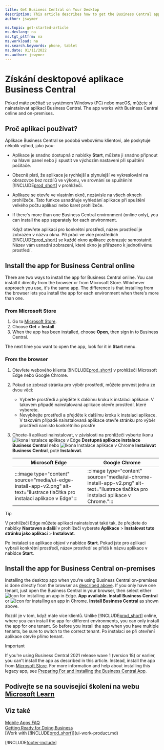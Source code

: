 ```yaml
---
title: Get Business Central on Your Desktop
description: This article describes how to get the Business Central app on a Windows or MACiOS desktop.
author: jswymer

ms.topic: get-started-article
ms.devlang: na
ms.tgt_pltfrm: na
ms.workload: na
ms.search.keywords: phone, tablet
ms.date: 01/11/2022
ms.author: jswymer
---
```

# Získání desktopové aplikace Business Central

Pokud máte počítač se systémem Windows (PC) nebo macOS, můžete si nainstalovat aplikaci Business Central. The app works with Business Central online and on-premises.

## Proč aplikaci používat?

Aplikace Business Central se podobá webovému klientovi, ale poskytuje několik výhod, jako jsou:

- Aplikace je snadno dostupná z nabídky **Start**, můžete ji snadno připnout na hlavní panel nebo ji spustit ve výchozím nastavení při spuštění počítače.
- Obecně platí, že aplikace je rychlejší a plynulejší ve vykreslování na obrazovce bez rozdílů ve výkonu, ve srovnání se spuštěním [!INCLUDE[prod_short](includes/prod_short.md)] v prohlížeči.
- Aplikace se otevře ve vlastním okně, nezávisle na všech oknech prohlížeče. Tato funkce usnadňuje vyhledání aplikace při spuštění velkého počtu aplikací nebo karet prohlížeče.
- If there's more than one Business Central environment (online only), you can install the app separately for each environment.

   Když otevřete aplikaci pro konkrétní prostředí, název prostředí je zobrazen v názvu okna. Při práci ve více prostředích [!INCLUDE[prod_short](includes/prod_short.md)]  se každé okno aplikace zobrazuje samostatně. Název vám usnadní zobrazení, které okno je přiřazeno k jednotlivému prostředí.

## Install the app for Business Central online

There are two ways to install the app for Business Central online. You can install it directly from the browser or from Microsoft Store. Whichever approach you use, it's the same app. The difference is that  installing from the browser lets you install the app for each environment when there's more than one.

### From Microsoft Store

1. Go to [Microsoft Store](https://go.microsoft.com/fwlink/?linkid=2182870).
2. Choose **Get** > **Install**.
3. When the app has been installed, choose **Open**, then sign in to Business Central.

The next time you want to open the app, look for it in **Start** menu.

### From the browser

1. Otevřete webového klienta [!INCLUDE[prod_short](includes/prod_short.md)] v prohlížeči Microsoft Edge nebo Google Chrome.

2. Pokud se zobrazí stránka pro výběr prostředí, můžete provést jednu ze dvou věcí:

   - Vyberte prostředí a přejděte k dalšímu kroku k instalaci aplikace. V takovém případě nainstalovaná aplikace otevře prostředí, které vyberete.
   - Nevybírejte prostředí a přejděte k dalšímu kroku k instalaci aplikace. V takovém případě nainstalovaná aplikace otevře stránku pro výběr prostředí namísto konkrétního prostře

3. Chcete-li aplikaci nainstalovat, v závislosti na prohlížeči vyberte ikonu ![Ikona Instalace aplikace v Edge](media/ui-edge-install-app-icon.png) **Dostupná aplikace instalace Business Central** nebo ![Ikona Instalace aplikace v Chrome](media/ui-chrome-install-app-icon.png) **Instalovat Business Central**, poté **Instalovat**.

   | Microsoft Edge | Google Chrome |
   |--|--|
   | :::image type="content" source="media/ui-edge-install-app-v2.png" alt-text="ilustrace tlačítka pro instalaci aplikace v Edge"::: | :::image type="content" source="media/ui-chrome-install-app-v2.png" alt-text="ilustrace tlačítka pro instalaci aplikace v Chrome."::: |

> [!TIP]
> V prohlížeči Edge můžete aplikaci nainstalovat také tak, že přejdete do nabídky **Nastaven a další** v prohlížeči vyberete **Aplikace** > **Instalovat tuto stránku jako aplikaci** > **Instalovat**.

Po instalaci se aplikace objeví v nabídce **Start**. Pokud jste pro aplikaci vybrali konkrétní prostředí, název prostředí se přidá k názvu aplikace v nabídce **Start**.

## Install the app for Business Central on-premises

Installing the desktop app when you're using Business Central on-premises is done directly from the browser as [described above](#from-the-browser). If you only have one tenant, just open the Business Central in your browser, then select either ![Icon for installing an app in Edge.](media/ui-edge-install-app-icon.png) **App available. Install Business Central** or ![Icon for installing an app in Chrome.](media/ui-chrome-install-app-icon.png) **Install Business Central** as shown above.

Rozdíl je v tom, když máte více klientů. Unlike [!INCLUDE[prod_short](includes/prod_short.md)] online, where you can install the app for different environments, you can only install the app for one tenant. So before you install the app when you have multiple tenants, be sure to switch to the correct tenant. Po instalaci se při otevření aplikace otevře přímo tenant.

> [!IMPORTANT]
> If you're using Business Central 2021 release wave 1 (version 18) or earlier, you can't install the app as described in this article. Instead, install the app from [Microsoft Store](https://go.microsoft.com/fwlink/?LinkId=734848). For more information and help about installing this legacy app, see [Preparing For and Installing the Business Central App](/dynamics365/business-central/dev-itpro/deployment/install-business-central-app).

## Podívejte se na související školení na webu [Microsoft Learn](/learn/modules/alternative-interfaces-dynamics-365-business-central/index)

## Viz také

[Mobile Apps FAQ](ui-mobile-faq.yml)  
[Getting Ready for Doing Business](ui-get-ready-business.md)  
[Work with [!INCLUDE[prod_short](includes/prod_short.md)]](ui-work-product.md)


[!INCLUDE[footer-include](includes/footer-banner.md)]